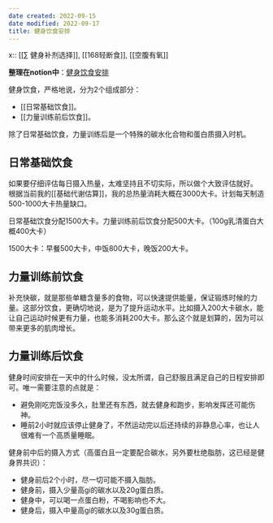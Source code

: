 ```yaml
---
date created: 2022-09-15
date modified: 2022-09-17
title: 健身饮食安排
---
```


x:: [[∑ 健身补剂选择]], [[168轻断食]], [[空腹有氧]]

**整理在notion中**：[健身饮食安排](https://www.notion.so/oldwinter/c129b6bc70c84708aaf5e25e49e1c872?v=5466f08139ca46e881c797be817abd60)

健身饮食，严格地说，分为2个组成部分：

- [[日常基础饮食]]。
- [[力量训练前后饮食]]。

除了日常基础饮食，力量训练后是一个特殊的碳水化合物和蛋白质摄入时机。

## 日常基础饮食

如果要仔细评估每日摄入热量，太难坚持且不切实际，所以做个大致评估就好。
根据当前我的[[基础代谢估算]]，我的总热量消耗大概在3000大卡。计划每天制造500-1000大卡热量缺口。

日常基础饮食分配1500大卡。力量训练前后饮食分配500大卡。（100g乳清蛋白大概400大卡）

1500大卡：早餐500大卡，中饭800大卡，晚饭200大卡。

## 力量训练前饮食

补充快碳，就是那些单糖含量多的食物，可以快速提供能量，保证锻炼时候的力量。这部分饮食，更确切地说，是为了提升运动水平。比如摄入200大卡碳水，能让自己运动时候更有力量，也能多消耗200大卡。那么这个就是划算的，因为可以带来更多的肌肉增长。

## 力量训练后饮食

健身时间安排在一天中的什么时候，没太所谓，自己舒服且满足自己的日程安排即可。唯一需要注意的点就是：
- 避免刚吃完饭没多久，肚里还有东西，就去健身和跑步，影响发挥还可能伤神。
- 睡前2小时就应该停止健身了，不然运动完以后还持续的非静息心率，也让人很难有一个高质量睡眠。

健身前中后的摄入方式（高蛋白且一定要配合碳水，另外要杜绝脂肪，这已经是健身界共识）：
- 健身前后2个小时，尽一切可能不摄入脂肪。
- 健身前，摄入少量高gi的碳水以及20g蛋白质。
- 健身中，可以喝一点蛋白粉，不喝影响也不大。
- 健身后，摄入中量高gi的碳水以及30g蛋白质。
